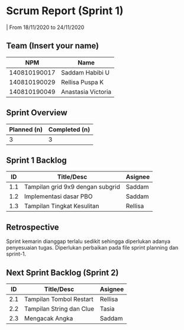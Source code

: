 # Scrum Report (Sprint 1)
| From 18/11/2020 to 24/11/2020

## Team (Insert your name)
| NPM           | Name               |
| ------------- |--------------------|
| 140810190017  | Saddam Habibi U    |
| 140810190029  | Rellisa Puspa K    |
| 140810190049  | Anastasia Victoria |

## Sprint Overview
| Planned (n)   | Completed (n) |
| ------------- |-------------- |
| 3             | 3             |

## Sprint 1 Backlog

| ID  | Title/Desc | Asignee | 
| --- | ---------- | ------- | 
| 1.1 | Tampilan grid 9x9 dengan subgrid | Saddam | 
| 1.2 | Implementasi dasar PBO | Saddam | 
| 1.3 | Tampilan Tingkat Kesulitan | Rellisa |

## Retrospective 

Sprint kemarin dianggap terlalu sedikit sehingga diperlukan adanya penyesuaian tugas. 
Diperlukan perbaikan pada file sprint planning dan sprint-1.

## Next Sprint Backlog (Sprint 2)
| ID  | Title/Desc | Asignee | 
| --- | ---------- | ------- | 
| 2.1 | Tampilan Tombol Restart | Rellisa |
| 2.2 | Tampilan String dan Clue | Tasia |
| 2.3 | Mengacak Angka | Saddam |